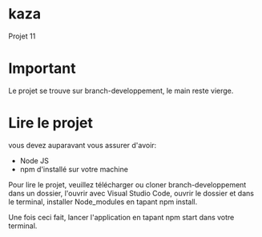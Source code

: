 # kaza
Projet 11

# Important

Le projet se trouve sur branch-developpement, le main reste vierge.

# Lire le projet

vous devez auparavant vous assurer d'avoir:
- Node JS
- npm d'installé sur votre machine

Pour lire le projet, veuillez télécharger ou cloner branch-developpement dans un dossier, l'ouvrir avec Visual Studio Code,
ouvrir le dossier et dans le terminal, installer Node_modules en tapant npm install.

Une fois ceci fait, lancer l'application en tapant npm start dans votre terminal.



